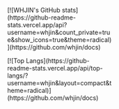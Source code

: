 <p style="width: 48%;">
    [![WHJIN's GitHub stats](https://github-readme-stats.vercel.app/api?username=whjin&count_private=true&show_icons=true&theme=radical)](https://github.com/whjin/docs)
</p>
<p style="width: 48%;">
    [![Top Langs](https://github-readme-stats.vercel.app/api/top-langs/?username=whjin&layout=compact&theme=radical)](https://github.com/whjin/docs)
</p>
